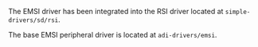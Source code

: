 The EMSI driver has been integrated into the RSI driver
located at `simple-drivers/sd/rsi`.

The base EMSI peripheral driver is located at
`adi-drivers/emsi`.
